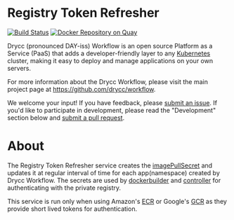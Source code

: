 
# Registry Token Refresher
[![Build Status](https://ci.drycc.cc/job/registry-token-refresher/badge/icon)](https://ci.drycc.cc/job/registry-token-refresher)
[![Docker Repository on Quay](https://quay.io/repository/drycc/registry-token-refresher/status "Docker Repository on Quay")](https://quay.io/repository/drycc/registry-token-refresher)

Drycc (pronounced DAY-iss) Workflow is an open source Platform as a Service (PaaS) that adds a developer-friendly layer to any [Kubernetes](http://kubernetes.io) cluster, making it easy to deploy and manage applications on your own servers.

For more information about the Drycc Workflow, please visit the main project page at https://github.com/drycc/workflow.

We welcome your input! If you have feedback, please [submit an issue][issues]. If you'd like to participate in development, please read the "Development" section below and [submit a pull request][prs].

# About
The Registry Token Refresher service creates the [imagePullSecret][imagePullSecrets] and updates it at regular interval of time for each app(namespace) created by Drycc Workflow. The secrets are used by [dockerbuilder][dockerbuilder] and [controller][controller] for authenticating with the private registry.

This service is run only when using Amazon's [ECR][ecr] or Google's [GCR][gcr] as they provide short lived tokens for authentication.

[issues]: https://github.com/drycc/workflow/issues
[prs]: https://github.com/drycc/workflow/pulls
[imagePullSecrets]: http://kubernetes.io/docs/user-guide/images/#specifying-imagepullsecrets-on-a-pod
[dockerbuilder]: https://github.com/drycc/dockerbuilder
[controller]: https://github.com/drycc/controller
[ecr]: http://docs.aws.amazon.com/AmazonECR/latest/userguide/ECR_GetStarted.html
[gcr]: https://cloud.google.com/container-registry/
[v2.18]: https://github.com/drycc/workflow/releases/tag/v2.18.0
